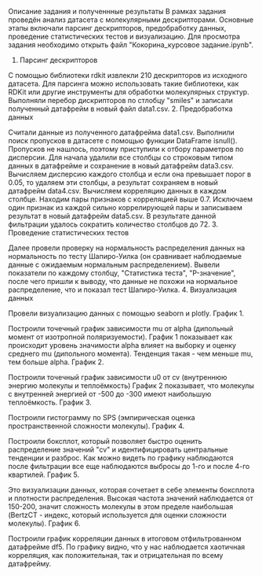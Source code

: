 Описание задания и полученнные результаты
В рамках задания проведён анализ датасета с молекулярными дескрипторами. Основные этапы включали парсинг дескрипторов, предобработку данных, проведение статистических тестов и визуализацию. Для просмотра задания необходимо открыть файл "Кокорина_курсовое задание.ipynb".

1. Парсинг дескрипторов

С помощью библиотеки rdkit извлекли 210 дескрипторов из исходного датасета.
Для парсинга можно использовать такие библиотеки, как RDKit или другие инструменты для обработки молекулярных структур.
Выполняли перебор дискрипторов по стлобцу "smiles" и записали полученный датафрейм в новый файл data1.csv.
2. Предобработка данных

Считали данные из полученного датафрейма data1.csv.
Выполнили поиск пропусков в датасете с помощью функции DataFrame isnull(). Пропусков не нашлось, поэтому приступили к отбору параметров по дисперсии.
Для начала удалили все столбцы со строковым типом данных в датафрейме и сохранение в новый датафрейм data3.csv.
Вычисляем дисперсию каждого столбца и если она превышает порог в 0.05, то удаляем эти столбцы, а результат сохраняем в новый датафрейм data4.csv.
Вычисляем корреляцию данных в каждом столбце. Находим пары признаков с корреляцией выше 0.7.
Исключаем один признак из каждой сильно коррелирующей пары и записываем результат в новый датафрейм data5.csv.
В результате данной фильтрации удалось сократить количество столбцов до 72.
3. Проведение статистических тестов

Далее провели проверку на нормальность распределения данных на нормальность по тесту Шапиро-Уилка (он сравнивает наблюдаемые данные с ожидаемым нормальным распределением).
Вывели показатели по каждому столбцу, "Статистика теста", "P-значение", после чего пришли к выводу, что данные не похожи на нормальное распределение, что и показал тест Шапиро-Уилка.
4. Визуализация данных

Провели визуализацию данных с помощью seaborn и plotly.
График 1.

Построили точечный график зависимости mu от alpha (дипольный момент от изотропной поляризуемости).
График 1 показывает как происходит уровень значимости alpha влияет на выборку и оценку среднего mu (дипольного момента).
Тенденция такая - чем меньше mu, тем больше alpha.
График 2.

Построили точечный график зависимости u0 от cv (внутреннюю энергию молекулы и теплоёмкость)
График 2 показывает, что молекулы с внутренней энергией от -500 до -300 имеют наибольшую теплоёмкость.
График 3.

Построили гистограмму по SPS (эмпирическая оценка пространственной сложности молекулы).
График 4.

Построили боксплот, который позволяет быстро оценить распределение значений "cv" и идентифицировать центральные тенденции и разброс.
Как можно видеть по графику наблюдаются после фильтрации все еще наблюдаются выбросы до 1-го и после 4-го квартилей.
График 5.

Это визуализации данных, которая сочетает в себе элементы боксплота и плотности распределения.
Высокая частота значений наблюдается от 150-200, значит сложность молекулы в этом пределе наибольшая (BertzCT - индекс, который используется для оценки сложности молекулы).
График 6.

Построили график корреляции данных в итоговом отфильтрованном датафрейме df5.
По графику видно, что у нас наблюдается хаотичная корреляция, как положительная, так и отрицательная по всему датафрейму.
